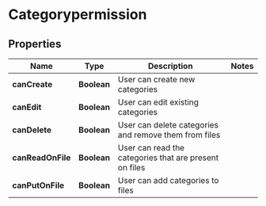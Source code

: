 

# Categorypermission


## Properties

| Name | Type | Description | Notes |
|------------ | ------------- | ------------- | -------------|
|**canCreate** | **Boolean** | User can create new categories |  |
|**canEdit** | **Boolean** | User can edit existing categories |  |
|**canDelete** | **Boolean** | User can delete categories and remove them from files |  |
|**canReadOnFile** | **Boolean** | User can read the categories that are present on files |  |
|**canPutOnFile** | **Boolean** | User can add categories to files |  |



